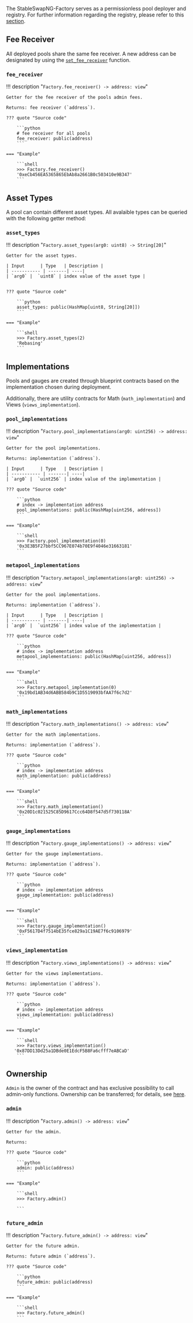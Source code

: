 The StableSwapNG-Factory serves as a permissionless pool deployer and registry. For further information regarding the registry, please refer to this [section](../../registry/overview.md).


## **Fee Receiver**

All deployed pools share the same fee receiver. A new address can be designated by using the [`set_fee_receiver`](../factory/admin_controls.md#set_fee_receiver) function.

### `fee_receiver`
!!! description "`Factory.fee_receiver() -> address: view`"

    Getter for the fee receiver of the pools admin fees.

    Returns: fee receiver (`address`).

    ??? quote "Source code"

        ```python
        # fee receiver for all pools
        fee_receiver: public(address)
        ```

    === "Example"

        ```shell
        >>> Factory.fee_receiver()
        '0xeCb456EA5365865EbAb8a2661B0c503410e9B347'
        ```


## **Asset Types**

A pool can contain different asset types. All avalaible types can be queried with the following getter method: 

### `asset_types`
!!! description "`Factory.asset_types(arg0: uint8) -> String[20]`"

    Getter for the asset types.

    | Input      | Type   | Description |
    | ----------- | -------| ----|
    | `arg0` |  `uint8` | index value of the asset type |


    ??? quote "Source code"

        ```python
        asset_types: public(HashMap[uint8, String[20]])
        ```

    === "Example"

        ```shell
        >>> Factory.asset_types(2)
        'Rebasing'    
        ```


## **Implementations**

Pools and gauges are created through blueprint contracts based on the implementation chosen during deployment.

Additionally, there are utility contracts for Math  (`math_implementation`) and Views (`views_implementation`).


### `pool_implementations`
!!! description "`Factory.pool_implementations(arg0: uint256) -> address: view`"

    Getter for the pool implementations.

    Returns: implementation (`address`).

    | Input      | Type   | Description |
    | ----------- | -------| ----|
    | `arg0` |  `uint256` | index value of the implementation |

    ??? quote "Source code"

        ```python
        # index -> implementation address
        pool_implementations: public(HashMap[uint256, address])
        ```

    === "Example"

        ```shell
        >>> Factory.pool_implementation(0)
        '0x3E3B5F27bbf5CC967E074b70E9f4046e31663181'
        ```


### `metapool_implementations`
!!! description "`Factory.metapool_implementations(arg0: uint256) -> address: view`"

    Getter for the pool implementations.

    Returns: implementation (`address`).

    | Input      | Type   | Description |
    | ----------- | -------| ----|
    | `arg0` |  `uint256` | index value of the implementation |

    ??? quote "Source code"

        ```python
        # index -> implementation address
        metapool_implementations: public(HashMap[uint256, address])
        ```

    === "Example"

        ```shell
        >>> Factory.metapool_implementation(0)
        '0x19bd1AB34d6ABB584b9C1D5519093bfAA7f6c7d2'
        ```


### `math_implementations`
!!! description "`Factory.math_implementations() -> address: view`"

    Getter for the math implementations.

    Returns: implementation (`address`).

    ??? quote "Source code"

        ```python
        # index -> implementation address
        math_implementation: public(address)
        ```

    === "Example"

        ```shell
        >>> Factory.math_implementation()
        '0x20D1c021525C85D9617Ccc64D8f547d5f730118A'
        ```


### `gauge_implementations`
!!! description "`Factory.gauge_implementations() -> address: view`"

    Getter for the gauge implementations.

    Returns: implementation (`address`).

    ??? quote "Source code"

        ```python
        # index -> implementation address
        gauge_implementation: public(address)
        ```

    === "Example"

        ```shell
        >>> Factory.gauge_implementation()
        '0xF5617D4f7514bE35fce829a1C19AE7f6c9106979'
        ```


### `views_implementation`
!!! description "`Factory.views_implementations() -> address: view`"

    Getter for the views implementations.

    Returns: implementation (`address`).

    ??? quote "Source code"

        ```python
        # index -> implementation address
        views_implementation: public(address)
        ```

    === "Example"

        ```shell
        >>> Factory.views_implementation()
       '0x87DD13Dd25a1DBde0E1EdcF5B8Fa6cfff7eABCaD' 
        ```



## **Ownership**

`Admin` is the owner of the contract and has exclusive possibility to call admin-only functions. Ownership can be transferred; for details, see [here](../factory/admin_controls.md#commit_transfer_ownership).

### `admin`
!!! description "`Factory.admin() -> address: view`"

    Getter for the admin.

    Returns: 

    ??? quote "Source code"

        ```python
        admin: public(address)
        ```

    === "Example"

        ```shell
        >>> Factory.admin()

        ```

### `future_admin`
!!! description "`Factory.future_admin() -> address: view`"

    Getter for the future admin.

    Returns: future admin (`address`).

    ??? quote "Source code"

        ```python
        future_admin: public(address)
        ```

    === "Example"

        ```shell
        >>> Factory.future_admin()
        ```